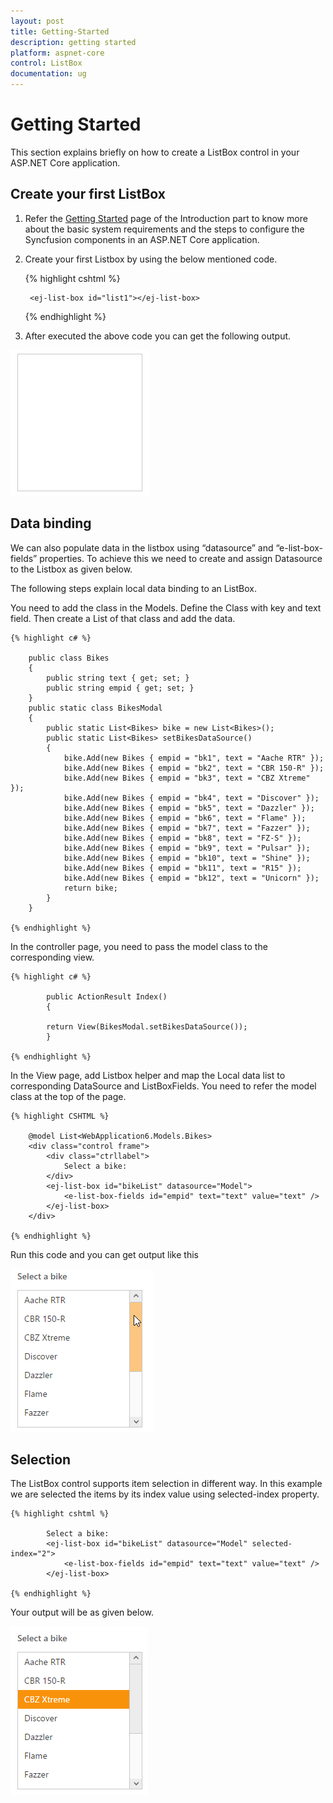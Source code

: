 ```yaml
---
layout: post
title: Getting-Started
description: getting started
platform: aspnet-core
control: ListBox
documentation: ug
---
```


# Getting Started

This section explains briefly on how to create a ListBox control in your ASP.NET Core application.

## Create your first ListBox

1. Refer the [Getting Started](https://help.syncfusion.com/aspnet-core/getting-started) page of the Introduction part to know more about the basic system requirements and the steps to configure the Syncfusion components in an ASP.NET Core application.
2. Create your first Listbox by using the below mentioned code.

    {% highlight cshtml %}
    
        <ej-list-box id="list1"></ej-list-box>

    {% endhighlight %}

3. After executed the above code you can get the following output.

![](Getting-Started_Images/default.png)

## Data binding

We can also populate data in the listbox using “datasource” and “e-list-box-fields” properties. To achieve this we need to create and assign Datasource to the Listbox as given below.

The following steps explain local data binding to an ListBox.

You need to add the class in the Models. Define the Class with key and text field. Then create a List of that class and add the data.

    {% highlight c# %}

        public class Bikes
        {
            public string text { get; set; }
            public string empid { get; set; }
        }
        public static class BikesModal
        {
            public static List<Bikes> bike = new List<Bikes>();
            public static List<Bikes> setBikesDataSource()
            {
                bike.Add(new Bikes { empid = "bk1", text = "Aache RTR" });
                bike.Add(new Bikes { empid = "bk2", text = "CBR 150-R" });
                bike.Add(new Bikes { empid = "bk3", text = "CBZ Xtreme" });
                bike.Add(new Bikes { empid = "bk4", text = "Discover" });
                bike.Add(new Bikes { empid = "bk5", text = "Dazzler" });
                bike.Add(new Bikes { empid = "bk6", text = "Flame" });
                bike.Add(new Bikes { empid = "bk7", text = "Fazzer" });
                bike.Add(new Bikes { empid = "bk8", text = "FZ-S" });
                bike.Add(new Bikes { empid = "bk9", text = "Pulsar" });
                bike.Add(new Bikes { empid = "bk10", text = "Shine" });
                bike.Add(new Bikes { empid = "bk11", text = "R15" });
                bike.Add(new Bikes { empid = "bk12", text = "Unicorn" });
                return bike;
            }
        }

    {% endhighlight %}

In the controller page, you need to pass the model class to the corresponding view.

    {% highlight c# %}

            public ActionResult Index()
            {

            return View(BikesModal.setBikesDataSource());                
            }

    {% endhighlight %}

In the View page, add Listbox helper and map the Local data list to corresponding DataSource and ListBoxFields. You need to refer the model class at the top of the page.    

    {% highlight CSHTML %}

        @model List<WebApplication6.Models.Bikes>
        <div class="control frame">
            <div class="ctrllabel">
                Select a bike:
            </div>
            <ej-list-box id="bikeList" datasource="Model">
                <e-list-box-fields id="empid" text="text" value="text" />
            </ej-list-box>
        </div>
                
    {% endhighlight %}

Run this code and you can get output like this

![](Getting-Started_Images/datasource.png)

## Selection

The ListBox control supports item selection in different way. In this example we are selected the items by its index value using selected-index property.

    {% highlight cshtml %}
            
            Select a bike:
            <ej-list-box id="bikeList" datasource="Model" selected-index="2">
                <e-list-box-fields id="empid" text="text" value="text" />
            </ej-list-box> 

    {% endhighlight %}
 
 Your output will be as given below.

![](Getting-Started_Images/selectedIndex.png)
 
 